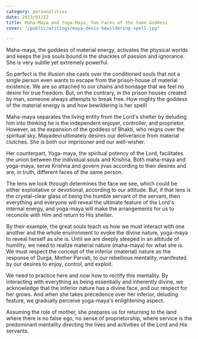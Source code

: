 ```yaml
---
category: personalities
date: 2013/01/22
title: Maha-Maya and Yoga-Maya, Two Faces of the Same Goddess
cover: "/public/writings/maya-devis-bewildering-spell.jpg"

---
```

Maha-maya, the goddess of material energy, activates the physical worlds and keeps the jiva souls bound in the shackles of passion and ignorance. She is very subtle yet extremely powerful. 

So perfect is the illusion she casts over the conditioned souls that not a single person even wants to escape from the prison-house of material existence. We are so attached to our chains and bondage that we feel no desire for true freedom. But, on the contrary, in the prison houses created by man, someone always attempts to break free. How mighty the goddess of the material energy is and how bewildering is her spell!  

Maha-maya separates the living entity from the Lord's shelter by deluding him into thinking he is the independent enjoyer, controller, and proprietor. However, as the expansion of the goddess of Bhakti, who reigns over the spiritual sky, Mayadevi ultimately desires our deliverance from material clutches. She is both our imprisoner and our well-wisher.

Her counterpart, Yoga-maya, the spiritual potency of the Lord, facilitates the union between the individual souls and Krishna. Both maha-maya and yoga-maya, serve Krishna and govern jivas according to their desires and are, in truth, different faces of the same person. 

The lens we look through determines the face we see, which could be either exploitative or devotional, according to our attitude. But, if that lens is the crystal-clear glass of being the humble servant of the servant, then everything and everyone will reveal the ultimate feature of the Lord's internal energy, and yoga-maya will make the arrangements for us to reconcile with Him and return to His shelter. 

By their example, the great souls teach us how we must interact with one another and the whole environment to evoke the divine nature, yoga-maya to reveal herself as she is. Until we are deeply steeped in an attitude of humility, we need to realize material nature (maha-maya) for what she is. We must respect the concept of the inferior (material) nature as the response of Durga, Mother Parvati, to our rebellious mentality, manifested by our desires to enjoy, control, and exploit.

We need to practice here and now how to rectify this mentality. By interacting with everything as being essentially and inherently divine, we acknowledge that the inferior nature has a divine face, and our respect for her grows. And when she takes precedence over her inferior, deluding feature, we gradually perceive yoga-maya's enlightening aspect. 

Assuming the role of mother, she prepares us for returning to the land where there is no false ego, no sense of proprietorship, where service is the predominant mentality directing the lives and activities of the Lord and His servants.